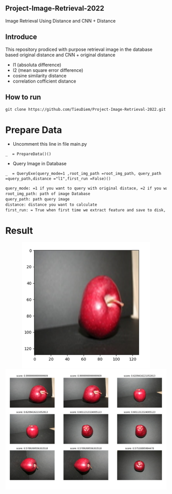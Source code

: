 ## Project-Image-Retrieval-2022
Image Retrieval Using Distance and CNN + Distance

## Introduce
This repository prodiced with purpose retrieval image in the database based original distance and CNN + original distance
* l1 (absoluta difference)
* l2 (mean square error difference)
* cosine similarity distance
* correlation cofficient distance

## How to run
```
git clone https://github.com/TieuDiem/Project-Image-Retrieval-2022.git
```

# Prepare Data
* Uncomment this line in file main.py
 ```
 _  = PrepareData()()
 ```
 * Query Image in Database
 ```
 _  = QueryExe(query_mode=1 ,root_img_path =root_img_path, query_path =query_path,distance ="l1",first_run =False)()                                            
 ```
 ```latex
 query_mode: =1 if you want to query with original distace, =2 if you want to query with feature(CNN) + original distance
 root_img_path: path of image Database
 query_path: path query image
 distance: distance you want to calculate
 first_run: = True when first time we extract feature and save to disk, = False when you want to load feature file 
 ```
 # Result
 
 <div align ="center">
  <p>
 <img width="400" src="image_query/img_query.png"></img>
 <img width="525" src="image_query/result.png"></img>
 </p>
 </div>
 
 
 
 
